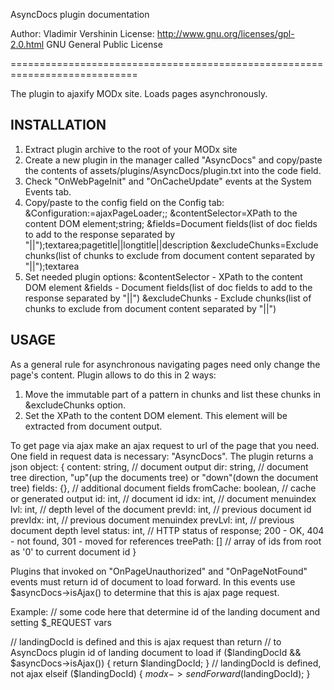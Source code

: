 AsyncDocs plugin documentation

Author: Vladimir Vershinin
License: http://www.gnu.org/licenses/gpl-2.0.html GNU General Public License

============================================================================

The plugin to ajaxify MODx site.
Loads pages asynchronously.


INSTALLATION
--------------------------------------------------------------------------
1. Extract plugin archive to the root of your MODx site
3. Create a new plugin in the manager called "AsyncDocs" and copy/paste the contents of assets/plugins/AsyncDocs/plugin.txt
into the code field.
4. Check "OnWebPageInit" and "OnCacheUpdate" events at the System Events tab.
5. Copy/paste to the config field on the Config tab:
    &Configuration:=ajaxPageLoader;; &contentSelector=XPath to the content DOM element;string; &fields=Document fields(list of doc fields to add to the response separated by "||");textarea;pagetitle||longtitle||description &excludeChunks=Exclude chunks(list of chunks to exclude from document content separated by "||");textarea
6. Set needed plugin options:
    &contentSelector - XPath to the content DOM element
    &fields - Document fields(list of doc fields to add to the response separated by "||")
    &excludeChunks - Exclude chunks(list of chunks to exclude from document content separated by "||")


USAGE
--------------------------------------------------------------------------
As a general rule for asynchronous navigating pages need only change the page's content.
Plugin allows to do this in 2 ways:
1. Move the immutable part of a pattern in chunks and list these chunks in &excludeChunks option.
2. Set the XPath to the content DOM element. This element will be extracted from document output.

To get page via ajax make an ajax request to url of the page that you need. One field
in request data is necessary: "AsyncDocs".
The plugin returns a json object:
{
    content: string,                // document output
    dir: string,                    // document tree direction, "up"(up the documents tree) or "down"(down the document tree)
    fields: {},                     // additional document fields
    fromCache: boolean,             // cache or generated output
    id: int,                        // document id
    idx: int,                       // document menuindex
    lvl: int,                       // depth level of the document
    prevId: int,                    // previous document id
    prevIdx: int,                   // previous document menuindex
    prevLvl: int,                   // previous document depth level
    status: int,                    // HTTP status of response; 200 - OK, 404 - not found, 301 - moved for references
    treePath: []                    // array of ids from root as '0' to current document id
}

Plugins that invoked on "OnPageUnauthorized" and "OnPageNotFound" events
must return id of document to load forward. In this events use $asyncDocs->isAjax() to
determine that this is ajax page request.

Example:
// some code here that determine id of the landing document and setting $_REQUEST vars

// landingDocId is defined and this is ajax request than return
// to AsyncDocs plugin id of landing document to load
if ($landingDocId && $asyncDocs->isAjax()) { 
    return $landingDocId; 
}
// landingDocId is defined, not ajax
elseif ($landingDocId) {
    $modx->sendForward($landingDocId);
}



